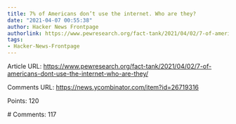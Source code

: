 ```yaml
---
title: 7% of Americans don’t use the internet. Who are they?
date: "2021-04-07 00:55:38"
author: Hacker News Frontpage
authorlink: https://www.pewresearch.org/fact-tank/2021/04/02/7-of-americans-dont-use-the-internet-who-are-they/
tags:
- Hacker-News-Frontpage
---
```


<p>Article URL: <a href="https://www.pewresearch.org/fact-tank/2021/04/02/7-of-americans-dont-use-the-internet-who-are-they/">https://www.pewresearch.org/fact-tank/2021/04/02/7-of-americans-dont-use-the-internet-who-are-they/</a></p>
<p>Comments URL: <a href="https://news.ycombinator.com/item?id=26719316">https://news.ycombinator.com/item?id=26719316</a></p>
<p>Points: 120</p>
<p># Comments: 117</p>
